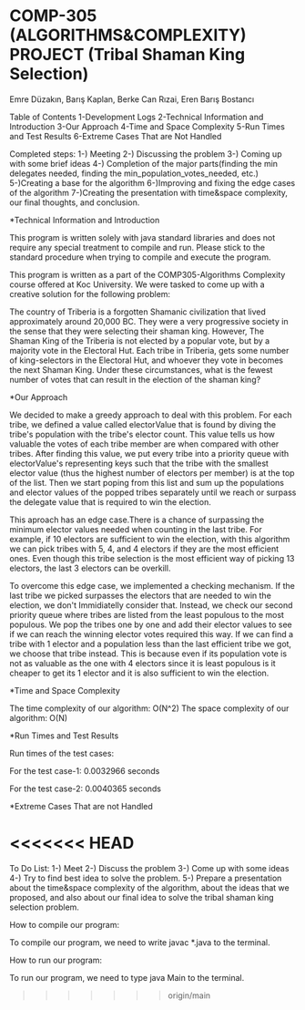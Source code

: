 # COMP-305 (ALGORITHMS&COMPLEXITY) PROJECT (Tribal Shaman King Selection)
Emre Düzakın, Barış Kaplan, Berke Can Rızai, Eren Barış Bostancı 

Table of Contents
1-Development Logs
2-Technical Information and Introduction
3-Our Approach
4-Time and Space Complexity
5-Run Times and Test Results
6-Extreme Cases That are Not Handled

Completed steps: 
1-) Meeting
2-) Discussing the problem
3-) Coming up with some brief ideas
4-) Completion of the major parts(finding the min delegates needed, finding
 the min_population_votes_needed, etc.)
5-)Creating a base for the algorithm
6-)Improving and fixing the edge cases of the algorithm
7-)Creating the presentation with time&space complexity, our final thoughts,
 and conclusion.

*Technical Information and Introduction

This program is written solely with java standard libraries and does not 
require any special treatment to compile and run. Please stick to the 
standard procedure when trying to compile and execute the program. 

This program is written as a part of the COMP305-Algorithms Complexity 
course offered at Koc University. We were tasked to come up with a creative
 solution for the following problem:  

The country of Triberia is a forgotten Shamanic civilization that lived 
approximately around 20,000 BC. They were a very progressive society in the
sense that they were selecting their shaman king. However, The Shaman King 
of the Triberia is not elected by a popular vote, but by a majority vote 
in the Electoral Hut. Each tribe in Triberia, gets some number of 
king-selectors in the Electoral Hut, and whoever they vote in becomes the 
next Shaman King. Under these circumstances, what is the fewest number of
votes that can result in the election of the shaman king?

*Our Approach 

We decided to make a greedy approach to deal with this problem. For each
tribe, we defined a value called electorValue that is found by diving the 
tribe's population with the tribe's elector count. This value tells us how 
valuable the votes of each tribe member are when compared with other 
tribes. After finding this value, we put every tribe into a priority queue 
with electorValue's representing keys such that the tribe with the smallest
elector value (thus the highest number of electors per member) is at the 
top of the list. Then we start poping from this list and sum up the 
populations and elector values of the popped tribes separately until we 
reach or surpass the delegate value that is required to win the election.

This aproach has an edge case.There is a chance of surpassing the minimum
elector values needed when counting in the last tribe. For example, if 10 
electors are sufficient to win the election, with this algorithm we can 
pick tribes with 5, 4, and 4 electors if they are the most efficient ones. 
Even though this tribe selection is the most efficient way of picking 13 
electors, the last 3 electors can be overkill.

To overcome this edge case, we implemented a checking mechanism. If the 
last tribe we picked surpasses the electors that are needed to win the 
election, we don't Immidiatelly consider that. Instead, we check our second
priority queue where tribes are listed from the least populous to the most
populous. We pop the tribes one by one and add their elector values to 
see if we can reach the winning elector votes required this way. If we 
can find a tribe with 1 elector and a population less than the last 
efficient tribe we got, we choose that tribe instead. This is because 
even if its population vote is not as valuable as the one with 4 electors
since it is least populous is it cheaper to get its 1 elector and it is 
also sufficient to win the election.

*Time and Space Complexity

The time complexity of our algorithm: O(N^2)
The space complexity of our algorithm: O(N)

*Run Times and Test Results

Run times of the test cases:

For the test case-1: 0.0032966 seconds

For the test case-2: 0.0040365 seconds

*Extreme Cases That are not Handled 






<<<<<<< HEAD
=======
To Do List: 
1-) Meet 
2-) Discuss the problem
3-) Come up with some ideas
4-) Try to find best idea to solve the problem.
5-) Prepare a presentation about the time&space complexity of the algorithm, about the ideas that we proposed, and also about our final idea to solve the tribal shaman king selection problem.




How to compile our program: 


To compile our program, we need to write javac *.java to the terminal.


How to run our program: 

To run our program, we need to type java Main to the terminal.







>>>>>>> origin/main






